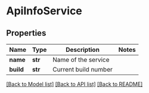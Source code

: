 # ApiInfoService

## Properties
Name | Type | Description | Notes
------------ | ------------- | ------------- | -------------
**name** | **str** | Name of the service | 
**build** | **str** | Current build number | 

[[Back to Model list]](../README.md#documentation-for-models) [[Back to API list]](../README.md#documentation-for-api-endpoints) [[Back to README]](../README.md)

